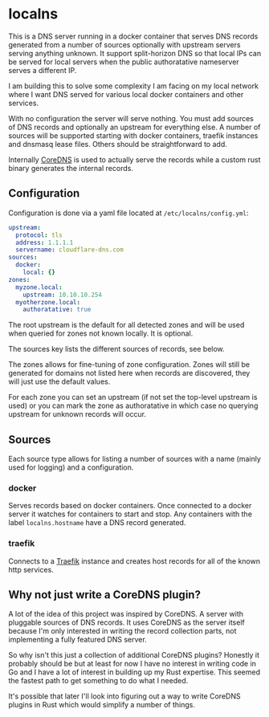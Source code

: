 # localns

This is a DNS server running in a docker container that serves DNS records
generated from a number of sources optionally with upstream servers serving
anything unknown. It support split-horizon DNS so that local IPs can be served
for local servers when the public authoratative nameserver serves a different
IP.

I am building this to solve some complexity I am facing on my local network
where I want DNS served for various local docker containers and other services.

With no configuration the server will serve nothing. You must add sources of DNS
records and optionally an upstream for everything else. A number of sources will
be supported starting with docker containers, traefik instances and dnsmasq
lease files. Others should be straightforward to add.

Internally [CoreDNS](https://coredns.io/) is used to actually serve the records
while a custom rust binary generates the internal records.

## Configuration

Configuration is done via a yaml file located at `/etc/localns/config.yml`:

```yaml
upstream:
  protocol: tls
  address: 1.1.1.1
  servername: cloudflare-dns.com
sources:
  docker:
    local: {}
zones:
  myzone.local:
    upstream: 10.10.10.254
  myotherzone.local:
    authoratative: true
```

The root upstream is the default for all detected zones and will be used when
queried for zones not known locally. It is optional.

The sources key lists the different sources of records, see below.

The zones allows for fine-tuning of zone configuration. Zones will still be
generated for domains not listed here when records are discovered, they will
just use the default values.

For each zone you can set an upstream (if not set the top-level upstream is
used) or you can mark the zone as authoratative in which case no querying
upstream for unknown records will occur.

## Sources

Each source type allows for listing a number of sources with a name (mainly
used for logging) and a configuration.

### docker

Serves records based on docker containers. Once connected to a docker server
it watches for containers to start and stop. Any containers with the label
`localns.hostname` have a DNS record generated.

### traefik

Connects to a [Traefik](https://doc.traefik.io/traefik/) instance and creates
host records for all of the known http services.

## Why not just write a CoreDNS plugin?

A lot of the idea of this project was inspired by CoreDNS. A server with
pluggable sources of DNS records. It uses CoreDNS as the server itself because
I'm only interested in writing the record collection parts, not implementing a
fully featured DNS server.

So why isn't this just a collection of additional CoreDNS plugins? Honestly it
probably should be but at least for now I have no interest in writing code in
Go and I have a lot of interest in building up my Rust expertise. This seemed
the fastest path to get something to do what I needed.

It's possible that later I'll look into figuring out a way to write CoreDNS
plugins in Rust which would simplify a number of things.
